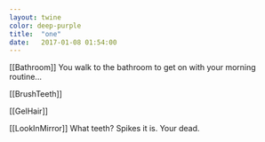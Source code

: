 ```yaml
---
layout: twine
color: deep-purple
title:  "one"
date:   2017-01-08 01:54:00
---
```


<tw-story></tw-story>

<tw-storydata name="Documentation1" startnode="1" creator="Twine" creator-version="2.0.11" ifid="76D3C23A-7077-4E79-AAA8-90D2201115E2" format="Harlowe" options="" hidden><style role="stylesheet" id="twine-user-stylesheet" type="text/twine-css"></style><script role="script" id="twine-user-script" type="text/twine-javascript"></script><tw-passagedata pid="1" name="Start" tags="" position="46,30">You wake up. You are in your room.

[[Bathroom]]</tw-passagedata>
<tw-passagedata pid="2" name="Bathroom" tags="" position="48,160">You walk to the bathroom to get on with your morning routine...

[[BrushTeeth]]

[[GelHair]]

[[LookInMirror]]</tw-passagedata>
<tw-passagedata pid="3" name="BrushTeeth" tags="" position="48,310">What teeth?</tw-passagedata>
<tw-passagedata pid="4" name="GelHair" tags="" position="198,311">Spikes it is.</tw-passagedata>
<tw-passagedata pid="5" name="LookInMirror" tags="" position="348,310">Your dead.</tw-passagedata>
</tw-storydata>